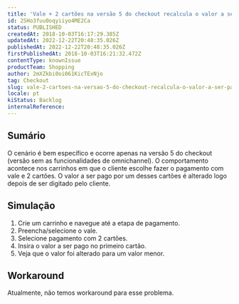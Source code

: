```yaml
---
title: 'Vale + 2 cartões na versão 5 do checkout recalcula o valor a ser pago em cada cartão'
id: 2SHo3fuu0oqyiiyo4ME2Ca
status: PUBLISHED
createdAt: 2018-10-03T16:17:29.385Z
updatedAt: 2022-12-22T20:48:35.026Z
publishedAt: 2022-12-22T20:48:35.026Z
firstPublishedAt: 2018-10-03T16:21:32.472Z
contentType: knownIssue
productTeam: Shopping
author: 2mXZkbi0oi061KicTExNjo
tag: Checkout
slug: vale-2-cartoes-na-versao-5-do-checkout-recalcula-o-valor-a-ser-pago-em-cada-cartao
locale: pt
kiStatus: Backlog
internalReference: 
---
```


## Sumário

O cenário é bem específico e ocorre apenas na versão 5 do checkout (versão sem as funcionalidades de omnichannel). O comportamento acontece nos carrinhos em que o cliente escolhe fazer o pagamento com vale e 2 cartões. O valor a ser pago por um desses cartões é alterado logo depois de ser digitado pelo cliente.

## Simulação


1. Crie um carrinho e navegue até a etapa de pagamento.
2. Preencha/selecione o vale.
2. Selecione pagamento com 2 cartões.
3. Insira o valor a ser pago no primeiro cartão.
4. Veja que o valor foi alterado para um valor menor.


## Workaround

Atualmente, não temos workaround para esse problema.

